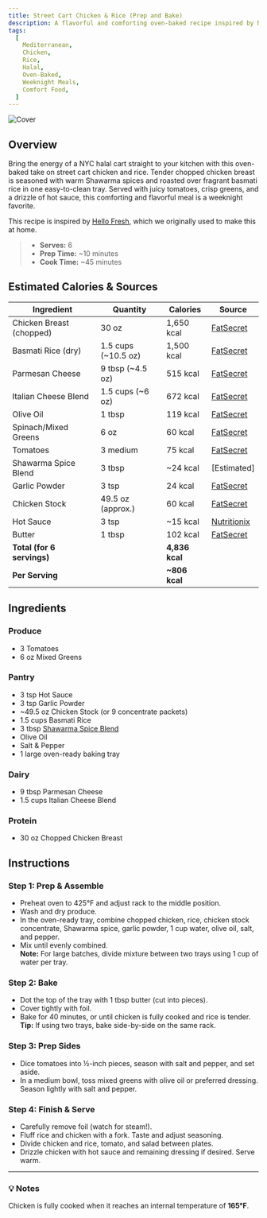 ```yaml
---
title: Street Cart Chicken & Rice (Prep and Bake)
description: A flavorful and comforting oven-baked recipe inspired by NYC halal carts, featuring tender chicken, fragrant basmati rice, and fresh sides.
tags:
  [
    Mediterranean,
    Chicken,
    Rice,
    Halal,
    Oven-Baked,
    Weeknight Meals,
    Comfort Food,
  ]
---
```


![Cover](/img/mediterranean/street_cart_chicken_and_rice/cover.png)

## Overview

Bring the energy of a NYC halal cart straight to your kitchen with this oven-baked take on street cart chicken and rice. Tender chopped chicken breast is seasoned with warm Shawarma spices and roasted over fragrant basmati rice in one easy-to-clean tray. Served with juicy tomatoes, crisp greens, and a drizzle of hot sauce, this comforting and flavorful meal is a weeknight favorite.

This recipe is inspired by [Hello Fresh], which we originally used to make this at home.

> - **Serves:** 6
> - **Prep Time:** ~10 minutes
> - **Cook Time:** ~45 minutes

## Estimated Calories & Sources

| **Ingredient**             | **Quantity**        | **Calories**   | **Source**                                                                                                  |
| -------------------------- | ------------------- | -------------- | ----------------------------------------------------------------------------------------------------------- |
| Chicken Breast (chopped)   | 30 oz               | 1,650 kcal     | [FatSecret](https://www.fatsecret.com/calories-nutrition/generic/chicken-breast-cooked)                     |
| Basmati Rice (dry)         | 1.5 cups (~10.5 oz) | 1,500 kcal     | [FatSecret](https://www.fatsecret.com/calories-nutrition/generic/white-rice-cooked?portionid=34344)         |
| Parmesan Cheese            | 9 tbsp (~4.5 oz)    | 515 kcal       | [FatSecret](https://www.fatsecret.com/calories-nutrition/usda/parmesan-cheese-%28grated%29?portionid=29214) |
| Italian Cheese Blend       | 1.5 cups (~6 oz)    | 672 kcal       | [FatSecret](https://www.fatsecret.com/calories-nutrition/generic/italian-blend-cheese?portionid=29777)      |
| Olive Oil                  | 1 tbsp              | 119 kcal       | [FatSecret](https://www.fatsecret.com/calories-nutrition/usda/olive-oil)                                    |
| Spinach/Mixed Greens       | 6 oz                | 60 kcal        | [FatSecret](https://www.fatsecret.com/calories-nutrition/usda/spinach?portionid=34207)                      |
| Tomatoes                   | 3 medium            | 75 kcal        | [FatSecret](https://www.fatsecret.com/calories-nutrition/usda/red-tomatoes)                                 |
| Shawarma Spice Blend       | 3 tbsp              | ~24 kcal       | [Estimated]                                                                                                 |
| Garlic Powder              | 3 tsp               | 24 kcal        | [FatSecret](https://www.fatsecret.com/calories-nutrition/usda/garlic-powder)                                |
| Chicken Stock              | 49.5 oz (approx.)   | 60 kcal        | [FatSecret](https://www.fatsecret.com/calories-nutrition/generic/chicken-broth)                             |
| Hot Sauce                  | 3 tsp               | ~15 kcal       | [Nutritionix](https://www.nutritionix.com/food/hot-sauce)                                                   |
| Butter                     | 1 tbsp              | 102 kcal       | [FatSecret](https://www.fatsecret.com/calories-nutrition/usda/butter-unsalted)                              |
| **Total (for 6 servings)** |                     | **4,836 kcal** |                                                                                                             |
| **Per Serving**            |                     | **~806 kcal**  |                                                                                                             |

## Ingredients

### Produce

- 3 Tomatoes
- 6 oz Mixed Greens

### Pantry

- 3 tsp Hot Sauce
- 3 tsp Garlic Powder
- ~49.5 oz Chicken Stock (or 9 concentrate packets)
- 1.5 cups Basmati Rice
- 3 tbsp [Shawarma Spice Blend]
- Olive Oil
- Salt & Pepper
- 1 large oven-ready baking tray

### Dairy

- 9 tbsp Parmesan Cheese
- 1.5 cups Italian Cheese Blend

### Protein

- 30 oz Chopped Chicken Breast

## Instructions

### Step 1: Prep & Assemble

- Preheat oven to 425°F and adjust rack to the middle position.
- Wash and dry produce.
- In the oven-ready tray, combine chopped chicken, rice, chicken stock concentrate, Shawarma spice, garlic powder, 1 cup water, olive oil, salt, and pepper.
- Mix until evenly combined.  
  **Note:** For large batches, divide mixture between two trays using 1 cup of water per tray.

### Step 2: Bake

- Dot the top of the tray with 1 tbsp butter (cut into pieces).
- Cover tightly with foil.
- Bake for 40 minutes, or until chicken is fully cooked and rice is tender.  
  **Tip:** If using two trays, bake side-by-side on the same rack.

### Step 3: Prep Sides

- Dice tomatoes into ½-inch pieces, season with salt and pepper, and set aside.
- In a medium bowl, toss mixed greens with olive oil or preferred dressing. Season lightly with salt and pepper.

### Step 4: Finish & Serve

- Carefully remove foil (watch for steam!).
- Fluff rice and chicken with a fork. Taste and adjust seasoning.
- Divide chicken and rice, tomato, and salad between plates.
- Drizzle chicken with hot sauce and remaining dressing if desired. Serve warm.

---

### 💡 Notes

Chicken is fully cooked when it reaches an internal temperature of **165°F**.

<!-- Links -->

[Hello Fresh]: https://www.hellofresh.com/recipes/street-cart-chicken-and-rice-6761a1febdfa7f79d1f16a2a
[Shawarma Spice Blend]: https://shop.sprouts.com/store/sprouts/products/18075019-new-york-shuk-shawarma-1-8-oz
